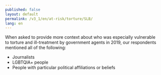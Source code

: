 ```yaml
---
published: false
layout: default
permalink: /v3_1/en/at-risk/torture/SLB/
lang: en
---
```

When asked to provide more context about who was especially vulnerable to torture and ill-treatment by government agents in 2019, our respondents mentioned all of the following: 
- Journalists 
- LGBTQIA+ people 
- People with particular political affiliations or beliefs 


